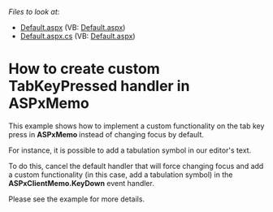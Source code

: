 <!-- default file list -->
*Files to look at*:

* [Default.aspx](./CS/WebSite/Default.aspx) (VB: [Default.aspx](./VB/WebSite/Default.aspx))
* [Default.aspx.cs](./CS/WebSite/Default.aspx.cs) (VB: [Default.aspx](./VB/WebSite/Default.aspx))
<!-- default file list end -->
# How to create custom TabKeyPressed handler in ASPxMemo


<p>This example shows how to implement a custom functionality on the tab key press in <strong>ASPxMemo </strong>instead of changing focus by default.</p><p>For instance, it is possible to add a tabulation symbol in our editor's text.</p><p>To do this, cancel the default handler that will force changing focus and add a custom functionality (in this case, add a tabulation symbol) in the <strong>ASPxClientMemo.KeyDown</strong> event handler.</p><p>Please see the example for more details.</p>

<br/>


